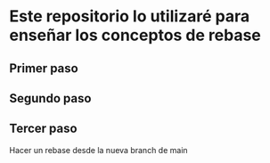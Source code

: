 # Este repositorio lo utilizaré para enseñar los conceptos de rebase

## Primer paso 

## Segundo paso

## Tercer paso

Hacer un rebase desde la nueva branch de main
